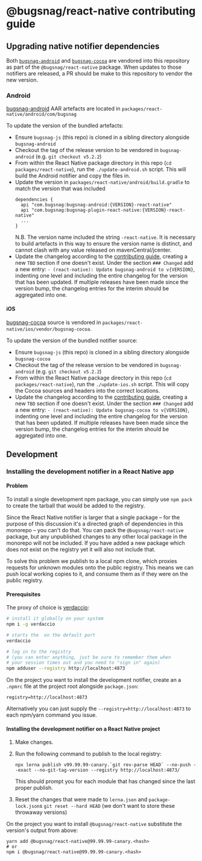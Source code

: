 # @bugsnag/react-native contributing guide

## Upgrading native notifier dependencies

Both [`bugsnag-android`](https://github.com/bugnsag/bugsnag-android) and [`bugsnag-cocoa`](https://github.com/bugnsag/bugsnag-cocoa) are vendored into this repository as part of the `@bugsnag/react-native` package. When updates to those notifiers are released, a PR should be make to this repository to vendor the new version.

### Android

[bugsnag-android](https://github.com/bugnsag/bugsnag-android) AAR artefacts are located in `packages/react-native/android/com/bugsnag`

To update the version of the bundled artefacts:

- Ensure `bugsnag-js` (this repo) is cloned in a sibling directory alongside `bugsnag-android`
- Checkout the tag of the release version to be vendored in `bugsnag-android` (e.g. `git checkout v5.2.2`)
- From within the React Native package directory in this repo (`cd packages/react-native`), run the `./update-android.sh` script. This will build the Android notifier and copy the files in.
- Update the version in `packages/react-native/android/build.gradle` to match the version that was included
    ```
    dependencies {
      api "com.bugsnag:bugsnag-android:{VERSION}-react-native"
      api "com.bugsnag:bugsnag-plugin-react-native:{VERSION}-react-native"
      ...
    }
    ```
    N.B. The version name included the string `-react-native`. It is necessary to build artefacts in this way to ensure the version name is distinct, and cannot clash with any value released on mavenCentral/jcenter.
- Update the changelog according to the [contributing guide](../../CONTRIBUTING.md), creating a new `TBD` section if one doesn't exist. Under the section `### Changed` add a new entry: `- (react-native): Update bugsnag-android to v{VERSION}`, indenting one level and including the entire changelog for the version that has been updated. If multiple releases have been made since the version bump, the changelog entries for the interim should be aggregated into one.

#### iOS

[bugsnag-cocoa](https://github.com/bugnsag/bugsnag-cocoa) source is vendored in `packages/react-native/ios/vendor/bugsnag-cocoa`.

To update the version of the bundled notifier source:

- Ensure `bugsnag-js` (this repo) is cloned in a sibling directory alongside `bugsnag-cocoa`
- Checkout the tag of the release version to be vendored in `bugsnag-android` (e.g. `git checkout v5.2.2`)
- From within the React Native package directory in this repo (`cd packages/react-native`), run the `./update-ios.sh` script. This will copy the Cocoa sources and headers into the correct locations.
- Update the changelog according to the [contributing guide](../../CONTRIBUTING.md), creating a new `TBD` section if one doesn't exist. Under the section `### Changed` add a new entry: `- (react-native): Update bugsnag-cocoa to v{VERSION}`, indenting one level and including the entire changelog for the version that has been updated. If multiple releases have been made since the version bump, the changelog entries for the interim should be aggregated into one.

## Development

### Installing the development notifier in a React Native app

#### Problem

To install a single development npm package, you can simply use `npm pack` to create the tarball that would be added to the registry.

Since the React Native notifier is larger that a single package – for the purpose of this discussion it's a directed graph of dependencies in this monorepo – you can't do that. You can pack the `@bugsnag/react-native` package, but any unpublished changes to any other local package in the monorepo will not be included. If you have added a new package which does not exist on the registry yet it will also not include that.

To solve this problem we publish to a local npm clone, which proxies requests for unknown modules onto the public registry. This means we can push local working copies to it, and consume them as if they were on the public registry.

#### Prerequisites

The proxy of choice is [verdaccio](https://verdaccio.org/):

```sh
# install it globally on your system
npm i -g verdaccio

# starts the  on the default port
verdaccio

# log in to the registry
# (you can enter anything, just be sure to remember them when
# your session times out and you need to "sign in" again)
npm adduser --registry http://localhost:4873
```

On the project you want to install the development notifier, create an a `.npmrc` file at the project root alongside `package.json`:

```
registry=http://localhost:4873
```

Alternatively you can just supply the `--registry=http://localhost:4873` to each npm/yarn command you issue.

#### Installing the development notifier on a React Native project

1. Make changes.
2. Run the following command to publish to the local registry:

    ```
    npx lerna publish v99.99.99-canary.`git rev-parse HEAD` --no-push --exact --no-git-tag-version --registry http://localhost:4873/
    ```

    This should prompt you for each module that has changed since the last proper publish.

4. Reset the changes that were made to `lerna.json` and `package-lock.json`s `git reset --hard HEAD` (we don't want to store these throwaway versions)

On the project you want to install `@bugsnag/react-native` substitute the version's output from above:

```
yarn add @bugsnag/react-native@99.99.99-canary.<hash>
# or
npm i @bugsnag/react-native@99.99.99-canary.<hash>
```
